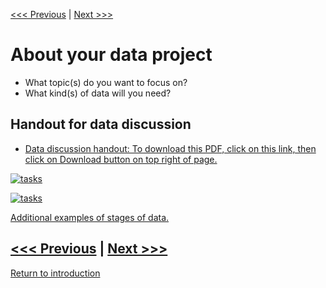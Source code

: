 [<<< Previous](dhdata.md) | [Next >>>](bigdata.md)   

# About your data project
* What topic(s) do you want to focus on?
* What kind(s) of data will you need?

## Handout for data discussion 

* [ Data discussion handout: To download this PDF, click on this link, then click on Download button on top right of page.](https://github.com/SouthernMethodistUniversity/data/raw/master/sections/handoutdata.pdf)


[![tasks](https://github.com/DHRISMU/data/blob/master/images/datalifecycle.png)](https://github.com/DHRISMU/data/blob/master/sections/bigdatalessons.pdf)

[![tasks](https://github.com/DHRISMU/data/blob/master/images/3challenges.png)](https://github.com/DHRISMU/data/blob/master/sections/bigdatalessons.pdf)


[Additional examples of stages of data.](https://github.com/DHRI-Curriculum/Data-and-Ethics/blob/master/sections/stages.md)

[<<< Previous](dhdata.md) | [Next >>>](bigdata.md)  
-----
[Return to introduction](https://github.com/SouthernMethodistUniversity/data)
